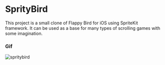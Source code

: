 SprityBird
==========

This project is a small clone of Flappy Bird for iOS using SpriteKit framework. It can be used as a base for many types of scrolling games with some imagination.

### Gif

![spritybird](http://i.imgur.com/T5cZrCP.gif)